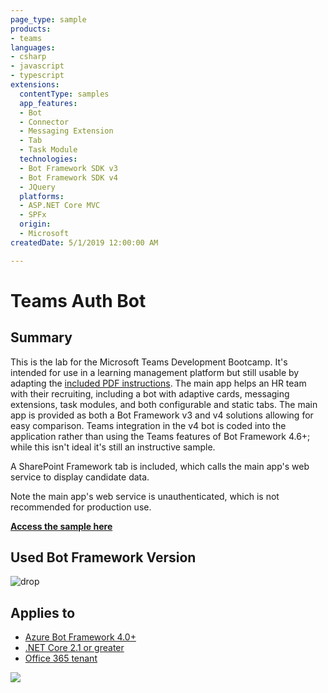 ```yaml
---
page_type: sample
products:
- teams
languages:
- csharp
- javascript
- typescript
extensions:
  contentType: samples
  app_features:
  - Bot
  - Connector
  - Messaging Extension
  - Tab
  - Task Module
  technologies:
  - Bot Framework SDK v3
  - Bot Framework SDK v4
  - JQuery
  platforms:
  - ASP.NET Core MVC
  - SPFx
  origin:
  - Microsoft
createdDate: 5/1/2019 12:00:00 AM

---
```

# Teams Auth Bot

## Summary

This is the lab for the Microsoft Teams Development Bootcamp. It's intended for use in a learning management platform but still usable by adapting the [included PDF instructions](https://github.com/OfficeDev/msteams-sample-contoso-hr-talent-app/blob/master/Microsoft%20Teams%20Development%20Bootcamp%20Labs-10-28-2019.pdf). The main app helps an HR team with their recruiting, including a bot with adaptive cards, messaging extensions, task modules, and both configurable and static tabs. The main app is provided as both a Bot Framework v3 and v4 solutions allowing for easy comparison. Teams integration in the v4 bot is coded into the application rather than using the Teams features of Bot Framework 4.6+; while this isn't ideal it's still an instructive sample.

A SharePoint Framework tab is included, which calls the main app's web service to display candidate data.

Note the main app's web service is unauthenticated, which is not recommended for production use.

**[Access the sample here](https://github.com/OfficeDev/msteams-sample-contoso-hr-talent-app)**

## Used Bot Framework Version

![drop](https://img.shields.io/badge/Bot&nbsp;Framework-4.5.3-green.svg)

## Applies to

* [Azure Bot Framework 4.0+](#)
* [.NET Core 2.1 or greater](#)
* [Office 365 tenant](https://dev.office.com/sharepoint/docs/spfx/set-up-your-development-environment)

<img src="https://telemetry.sharepointpnp.com/teams-dev-samples/samples/dotnetcore/app-consulting-bot/readme" />